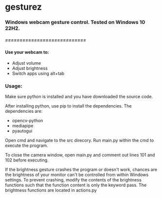 # gesturez
### Windows webcam gesture control. Tested on Windows 10 22H2.
##### ============================
#### Use your webcam to:
* Adjust volume
* Adjust brightness
* Switch apps using alt+tab 

### Usage:

Make sure python is installed and you have downloaded the source code.

After installing python, use pip to install the dependencies. The dependencies are:

* opencv-python
* mediapipe
* pyautogui

Open cmd and navigate to the src direcory. Run main.py within the cmd to execute the program.

To close the camera window, open main.py and comment out lines 101 and 102 before executing.

If the brightness gesture crashes the program or doesn't work, chances are the brightness of your monitor
can't be controlled from within Windows settings. To prevent crashing, modify the contents of the brightness functions
such that the function content is only the keyword pass. The brightness functions are located in actions.py
